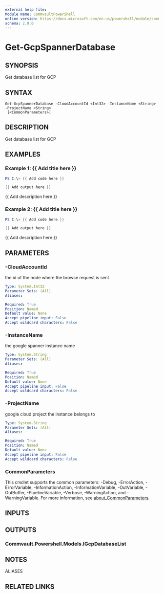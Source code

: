 ```yaml
---
external help file:
Module Name: CommvaultPowerShell
online version: https://docs.microsoft.com/en-us/powershell/module/commvaultpowershell/get-gcpspannerdatabase
schema: 2.0.0
---
```


# Get-GcpSpannerDatabase

## SYNOPSIS
Get database list for GCP

## SYNTAX

```
Get-GcpSpannerDatabase -CloudAccountId <Int32> -InstanceName <String> -ProjectName <String>
 [<CommonParameters>]
```

## DESCRIPTION
Get database list for GCP

## EXAMPLES

### Example 1: {{ Add title here }}
```powershell
PS C:\> {{ Add code here }}

{{ Add output here }}
```

{{ Add description here }}

### Example 2: {{ Add title here }}
```powershell
PS C:\> {{ Add code here }}

{{ Add output here }}
```

{{ Add description here }}

## PARAMETERS

### -CloudAccountId
the id of the node where the browse request is sent

```yaml
Type: System.Int32
Parameter Sets: (All)
Aliases:

Required: True
Position: Named
Default value: None
Accept pipeline input: False
Accept wildcard characters: False
```

### -InstanceName
the google spanner instance name

```yaml
Type: System.String
Parameter Sets: (All)
Aliases:

Required: True
Position: Named
Default value: None
Accept pipeline input: False
Accept wildcard characters: False
```

### -ProjectName
google cloud project the instance belongs to

```yaml
Type: System.String
Parameter Sets: (All)
Aliases:

Required: True
Position: Named
Default value: None
Accept pipeline input: False
Accept wildcard characters: False
```

### CommonParameters
This cmdlet supports the common parameters: -Debug, -ErrorAction, -ErrorVariable, -InformationAction, -InformationVariable, -OutVariable, -OutBuffer, -PipelineVariable, -Verbose, -WarningAction, and -WarningVariable. For more information, see [about_CommonParameters](http://go.microsoft.com/fwlink/?LinkID=113216).

## INPUTS

## OUTPUTS

### Commvault.Powershell.Models.IGcpDatabaseList

## NOTES

ALIASES

## RELATED LINKS

